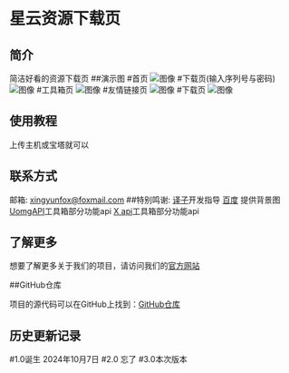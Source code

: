 
# 星云资源下载页
## 简介
简洁好看的资源下载页
##演示图
#首页
![图像](https://pic.imgdb.cn/item/67199021d29ded1a8c5c4b9c.jpg)
#下载页(输入序列号与密码)
![图像](https://pic.imgdb.cn/item/6719904dd29ded1a8c5c67ec.jpg)
#工具箱页
![图像](https://pic.imgdb.cn/item/67199068d29ded1a8c5c7722.jpg)
#友情链接页
![图像](https://pic.imgdb.cn/item/671990a2d29ded1a8c5c9956.jpg)
#下载页
![图像](https://pic.imgdb.cn/item/671990fcd29ded1a8c5cce34.jpg)
## 使用教程
上传主机或宝塔就可以
## 联系方式
邮箱: xingyunfox@foxmail.com
##特别鸣谢:
[译子](https://tool.gljlw.com/qqq/?qq=3436233825)开发指导
[百度](https://baidu.com) 提供背景图
[UomgAPI](https://api.uomg.com/)工具箱部分功能api
[X api](https://zy.xywlapi.cc/)工具箱部分功能api
## 了解更多
想要了解更多关于我们的项目，请访问我们的[官方网站](https://www.xingyun1.cn)

##GitHub仓库

项目的源代码可以在GitHub上找到：[GitHub仓库](https://github.com/xingyun-img/xingyunzyxz)
## 历史更新记录
#1.0诞生
2024年10月7日
#2.0
忘了
#3.0本次版本
